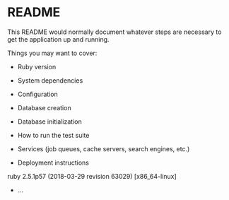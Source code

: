 # README

This README would normally document whatever steps are necessary to get the
application up and running.

Things you may want to cover:

* Ruby version

* System dependencies

* Configuration

* Database creation

* Database initialization

* How to run the test suite

* Services (job queues, cache servers, search engines, etc.)

* Deployment instructions

ruby 2.5.1p57 (2018-03-29 revision 63029) [x86_64-linux]

* ...
